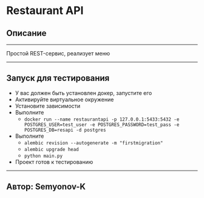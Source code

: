 # Restaurant API
## Описание
---
Простой REST-сервис, реализует меню

---
## Запуск для тестирования
- У вас должен быть установлен докер, запустите его
- Активируйте виртуальное окружение
- Установите зависимости
- Выполните
  - ```docker run --name restaurantapi -p 127.0.0.1:5433:5432 -e POSTGRES_USER=test_user -e POSTGRES_PASSWORD=test_pass -e     POSTGRES_DB=resapi -d postgres```
- Выполните
  - ```alembic revision --autogenerate -m "firstmigration"```
  - ```alembic upgrade head```
  - ```python main.py```
- Проект готов к тестированию


---
## Автор: Semyonov-K
